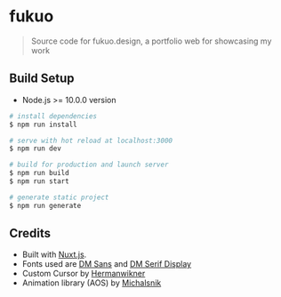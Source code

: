 # fukuo

> Source code for fukuo.design, a portfolio web for showcasing my work

## Build Setup
- Node.js >= 10.0.0 version

``` bash
# install dependencies
$ npm run install

# serve with hot reload at localhost:3000
$ npm run dev

# build for production and launch server
$ npm run build
$ npm run start

# generate static project
$ npm run generate
```

## Credits
- Built with [Nuxt.js](https://nuxtjs.org). 
- Fonts used are [DM Sans](https://fonts.google.com/specimen/DM+Sans?query=DM) and [DM Serif Display](https://fonts.google.com/specimen/DM+Serif+Display?query=DM)
- Custom Cursor by [Hermanwikner](https://github.com/hermanwikner/vue-custom-cursor)
- Animation library (AOS) by [Michalsnik](https://github.com/michalsnik/aos)
